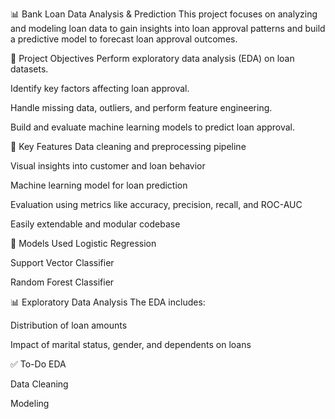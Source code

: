 📊 Bank Loan Data Analysis & Prediction
This project focuses on analyzing and modeling loan data to gain insights into loan approval patterns and build a predictive model to forecast loan approval outcomes.

🚀 Project Objectives
Perform exploratory data analysis (EDA) on loan datasets.

Identify key factors affecting loan approval.

Handle missing data, outliers, and perform feature engineering.

Build and evaluate machine learning models to predict loan approval.

📌 Key Features
Data cleaning and preprocessing pipeline

Visual insights into customer and loan behavior

Machine learning model for loan prediction

Evaluation using metrics like accuracy, precision, recall, and ROC-AUC

Easily extendable and modular codebase

🧠 Models Used
Logistic Regression

Support Vector Classifier

Random Forest Classifier



📊 Exploratory Data Analysis
The EDA includes:

Distribution of loan amounts

Impact of marital status, gender, and dependents on loans


✅ To-Do
 EDA

 Data Cleaning

 Modeling
